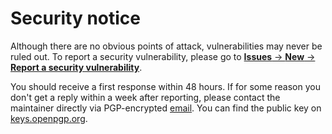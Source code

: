 <!--
SPDX-FileCopyrightText: 2024 Erik Michelson <opensource@erik.michelson.eu>

SPDX-License-Identifier: MIT
-->

# Security notice

Although there are no obvious points of attack, vulnerabilities may never be ruled out.
To report a security vulnerability, please go to
[**Issues** -> **New** -> **Report a security vulnerability**][report-link].

You should receive a first response within 48 hours. If for some reason you don't get a reply within a week after
reporting, please contact the maintainer directly via PGP-encrypted [email][email-link]. You can find the public key on
[keys.openpgp.org][pgp-link].

[report-link]: https://github.com/ErikMichelson/array-changeset/security/advisories/new
[email-link]: mailto:opensource@erik.michelson.eu
[pgp-link]: https://keys.openpgp.org/search?q=github%40erik.michelson.eu
